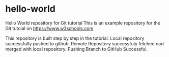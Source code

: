 # hello-world
Hello World repository for Git tutorial
This is an example repository for the Git tutoial on https://www.w3schools.com

This repository is built step by step in the tutorial.
Local repository successfully pushed to github.
Remote Repository successfuly fetched nad merged with local repository.
Pushing Branch to GitHub Successful.
